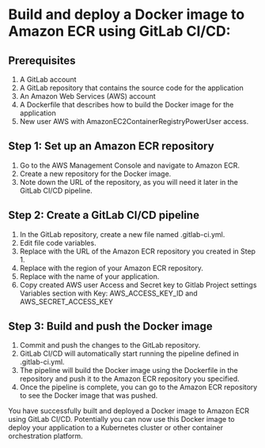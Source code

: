 # Build and deploy a Docker image to Amazon ECR using GitLab CI/CD:

## Prerequisites

1. A GitLab account
2. A GitLab repository that contains the source code for the application
3. An Amazon Web Services (AWS) account
4. A Dockerfile that describes how to build the Docker image for the application
5. New user AWS with AmazonEC2ContainerRegistryPowerUser access.

## Step 1: Set up an Amazon ECR repository

1. Go to the AWS Management Console and navigate to Amazon ECR.
2. Create a new repository for the Docker image.
3. Note down the URL of the repository, as you will need it later in the GitLab CI/CD pipeline.

## Step 2: Create a GitLab CI/CD pipeline

1. In the GitLab repository, create a new file named .gitlab-ci.yml.
2. Edit file code variables.
3. Replace <ECR-REPOSITORY-URL> with the URL of the Amazon ECR repository you created in Step 1.
4. Replace <AWS-REGION> with the region of your Amazon ECR repository.
5. Replace <APP-NAME> with the name of your application.
6. Copy created AWS user Access and Secret key to Gitlab Project settings Variables section with Key:
AWS_ACCESS_KEY_ID and AWS_SECRET_ACCESS_KEY

## Step 3: Build and push the Docker image

1. Commit and push the changes to the GitLab repository.
2. GitLab CI/CD will automatically start running the pipeline defined in .gitlab-ci.yml.
3. The pipeline will build the Docker image using the Dockerfile in the repository and push it to the Amazon ECR repository you specified.
4. Once the pipeline is complete, you can go to the Amazon ECR repository to see the Docker image that was pushed.

You have successfully built and deployed a Docker image to Amazon ECR using GitLab CI/CD. 
Potentially you can now use this Docker image to deploy your application to a Kubernetes cluster or other container orchestration platform.
